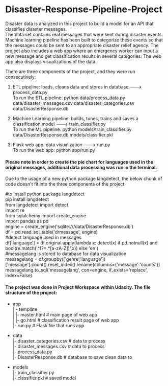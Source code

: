 # Disaster-Response-Pipeline-Project

Disaster data is analyzed in this project to build a model for an API that classifies disaster messages.                                                                           
The data set contains real messages that were sent during disaster events. Machine learning pipeline has been built to categorize these events so that the messages could be sent to an appropriate disaster relief agency. The project also includes a web app where an emergency worker can input a new message and get classification results in several categories. The web app also displays visualizations of the data.

There are three components of the project, and they were run consecutively:
1. ETL pipeline: loads, cleans data and stores in database ---> process_data.py                                                                                                     
   To run the ETL pipeline: python data/process_data.py data/disaster_messages.csv data/disaster_categories.csv data/DisasterResponse.db
   
2. Machine Learning pipeline: builds, tunes, trains and saves a classification model ---> train_classifier.py                                                                       
   To run the ML pipeline: python models/train_classifier.py data/DisasterResponse.db models/classifier.pkl
   
3. Flask web app: data visualization --->  run.py                                                                                                                                   
   To run the web app: python app/run.py
   
#### Please note in order to create the pie chart for languages used in the original messages, additional data processing was run in the terminal.                                       
Due to the usage of a new python package langdetect, the below chunk of code doesn't fit into the three components of the project:                                                

#to install python package langdetect                                                                                                                                               
pip install langdetect                                                                                                                        
from langdetect import detect                                                                                                                                                       
import re                                                                                                                                                             
from sqlalchemy import create_engine                                                                                                                                   
import pandas as pd                                                                                                                                                             
engine = create_engine('sqlite:///data/DisasterResponse.db')                                                                                                                     
df = pd.read_sql_table('drmessage', engine)                                                                                                                                       
#detect language used in messages                                                                                                                                                   
df['language'] = df.original.apply(lambda x: detect(x) if pd.notnull(x) and bool(re.match('^(?=.*[a-zA-Z])',x)) else 'en')                                                         
#messagelang is stored to database for data visualization                                                                                                                           
messagelang = df.groupby(['genre','language'])['message'].count().reset_index().rename(columns={'message':'counts'})                                                                                                                                                                               
messagelang.to_sql('messagelang', con=engine, if_exists='replace', index=False)                                                                                        

#### The project was done in Project Workspace within Udacity. The file structure of the project:
- app                                                                                                                                                                 
| - template                                                                                                                                                           
| |- master.html  # main page of web app                                                                                                                               
| |- go.html  # classification result page of web app                                                                                                                 
|- run.py  # Flask file that runs app                                                                                                                                 
                                                                                                                                                                       
- data                                                                                                                                                                 
|- disaster_categories.csv  # data to process                                                                                                                         
|- disaster_messages.csv  # data to process                                                                                                                           
|- process_data.py                                                                                                                                                     
|- DisasterResponse.db   # database to save clean data to                                                                                                             
                                                                                                                                                                       
- models                                                                                                                                                               
|- train_classifier.py                                                                                                                                                 
|- classifier.pkl  # saved model                                                                                                                                       
